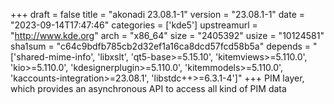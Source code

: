 +++
draft = false
title = "akonadi 23.08.1-1"
version = "23.08.1-1"
date = "2023-09-14T17:47:46"
categories = ['kde5']
upstreamurl = "http://www.kde.org"
arch = "x86_64"
size = "2405392"
usize = "10124581"
sha1sum = "c64c9bdfb785cb2d32ef1a16ca8dcd57fcd58b5a"
depends = "['shared-mime-info', 'libxslt', 'qt5-base>=5.15.10', 'kitemviews>=5.110.0', 'kio>=5.110.0', 'kdesignerplugin>=5.110.0', 'kitemmodels>=5.110.0', 'kaccounts-integration>=23.08.1', 'libstdc++>=6.3.1-4']"
+++
PIM layer, which provides an asynchronous API to access all kind of PIM data
